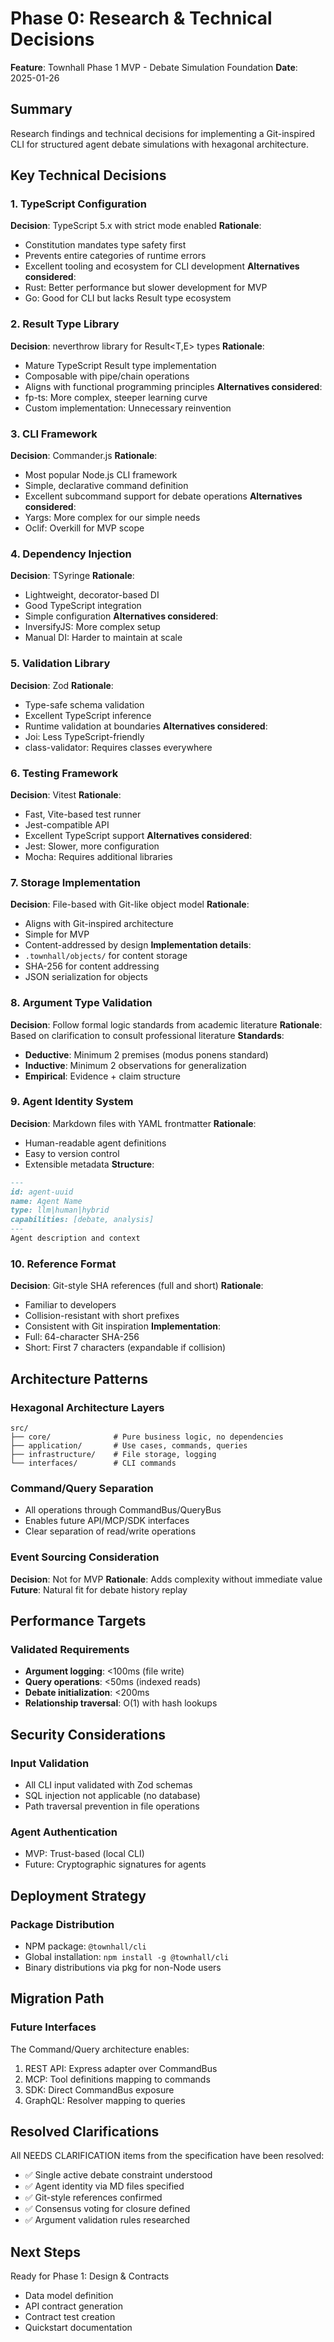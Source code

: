 # Phase 0: Research & Technical Decisions

**Feature**: Townhall Phase 1 MVP - Debate Simulation Foundation
**Date**: 2025-01-26

## Summary
Research findings and technical decisions for implementing a Git-inspired CLI for structured agent debate simulations with hexagonal architecture.

## Key Technical Decisions

### 1. TypeScript Configuration
**Decision**: TypeScript 5.x with strict mode enabled
**Rationale**:
- Constitution mandates type safety first
- Prevents entire categories of runtime errors
- Excellent tooling and ecosystem for CLI development
**Alternatives considered**:
- Rust: Better performance but slower development for MVP
- Go: Good for CLI but lacks Result type ecosystem

### 2. Result Type Library
**Decision**: neverthrow library for Result<T,E> types
**Rationale**:
- Mature TypeScript Result type implementation
- Composable with pipe/chain operations
- Aligns with functional programming principles
**Alternatives considered**:
- fp-ts: More complex, steeper learning curve
- Custom implementation: Unnecessary reinvention

### 3. CLI Framework
**Decision**: Commander.js
**Rationale**:
- Most popular Node.js CLI framework
- Simple, declarative command definition
- Excellent subcommand support for debate operations
**Alternatives considered**:
- Yargs: More complex for our simple needs
- Oclif: Overkill for MVP scope

### 4. Dependency Injection
**Decision**: TSyringe
**Rationale**:
- Lightweight, decorator-based DI
- Good TypeScript integration
- Simple configuration
**Alternatives considered**:
- InversifyJS: More complex setup
- Manual DI: Harder to maintain at scale

### 5. Validation Library
**Decision**: Zod
**Rationale**:
- Type-safe schema validation
- Excellent TypeScript inference
- Runtime validation at boundaries
**Alternatives considered**:
- Joi: Less TypeScript-friendly
- class-validator: Requires classes everywhere

### 6. Testing Framework
**Decision**: Vitest
**Rationale**:
- Fast, Vite-based test runner
- Jest-compatible API
- Excellent TypeScript support
**Alternatives considered**:
- Jest: Slower, more configuration
- Mocha: Requires additional libraries

### 7. Storage Implementation
**Decision**: File-based with Git-like object model
**Rationale**:
- Aligns with Git-inspired architecture
- Simple for MVP
- Content-addressed by design
**Implementation details**:
- `.townhall/objects/` for content storage
- SHA-256 for content addressing
- JSON serialization for objects

### 8. Argument Type Validation

**Decision**: Follow formal logic standards from academic literature
**Rationale**: Based on clarification to consult professional literature
**Standards**:
- **Deductive**: Minimum 2 premises (modus ponens standard)
- **Inductive**: Minimum 2 observations for generalization
- **Empirical**: Evidence + claim structure

### 9. Agent Identity System
**Decision**: Markdown files with YAML frontmatter
**Rationale**:
- Human-readable agent definitions
- Easy to version control
- Extensible metadata
**Structure**:
```markdown
---
id: agent-uuid
name: Agent Name
type: llm|human|hybrid
capabilities: [debate, analysis]
---
Agent description and context
```

### 10. Reference Format
**Decision**: Git-style SHA references (full and short)
**Rationale**:
- Familiar to developers
- Collision-resistant with short prefixes
- Consistent with Git inspiration
**Implementation**:
- Full: 64-character SHA-256
- Short: First 7 characters (expandable if collision)

## Architecture Patterns

### Hexagonal Architecture Layers
```
src/
├── core/              # Pure business logic, no dependencies
├── application/       # Use cases, commands, queries
├── infrastructure/    # File storage, logging
└── interfaces/        # CLI commands
```

### Command/Query Separation
- All operations through CommandBus/QueryBus
- Enables future API/MCP/SDK interfaces
- Clear separation of read/write operations

### Event Sourcing Consideration
**Decision**: Not for MVP
**Rationale**: Adds complexity without immediate value
**Future**: Natural fit for debate history replay

## Performance Targets

### Validated Requirements
- **Argument logging**: <100ms (file write)
- **Query operations**: <50ms (indexed reads)
- **Debate initialization**: <200ms
- **Relationship traversal**: O(1) with hash lookups

## Security Considerations

### Input Validation
- All CLI input validated with Zod schemas
- SQL injection not applicable (no database)
- Path traversal prevention in file operations

### Agent Authentication
- MVP: Trust-based (local CLI)
- Future: Cryptographic signatures for agents

## Deployment Strategy

### Package Distribution
- NPM package: `@townhall/cli`
- Global installation: `npm install -g @townhall/cli`
- Binary distributions via pkg for non-Node users

## Migration Path

### Future Interfaces
The Command/Query architecture enables:
1. REST API: Express adapter over CommandBus
2. MCP: Tool definitions mapping to commands
3. SDK: Direct CommandBus exposure
4. GraphQL: Resolver mapping to queries

## Resolved Clarifications

All NEEDS CLARIFICATION items from the specification have been resolved:
- ✅ Single active debate constraint understood
- ✅ Agent identity via MD files specified
- ✅ Git-style references confirmed
- ✅ Consensus voting for closure defined
- ✅ Argument validation rules researched

## Next Steps

Ready for Phase 1: Design & Contracts
- Data model definition
- API contract generation
- Contract test creation
- Quickstart documentation